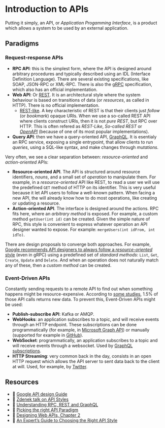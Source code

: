 # Introduction to APIs
Putting it simply, an API, or _Application Progamming Interface_, is a product which allows a   system to be used by an external application.

## Paradigms

### Request-response APIs
* **RPC API**: this is the simplest form, where the API is designed around arbitrary procedures and typically described using an IDL (Interface Definition Language). There are several existing specifications, like SOAP, JSON-RPC or XML-RPC. There is also the [gRPC](grpc.md) specification, which also has an official implementation.
* **Web API**: Or [REST](rest.md). It is an architectural style where the system behaviour is based on transitions of data (or _resources_, as called in HTTP). There is no official implementation.
    * [REST-like](restlike-web-services.md). A key characteristic of REST is that their clients just _follow_ (or _bookmark_) opaque URIs. When we use a so-called REST API where clients construct URIs, then it is not _pure REST_, but RPC over HTTP. This is often refered as _REST-Like_, _So-called REST_ or [_OpenAPI_][OpenAPI] (because of one of its most popular implementations).
* **Query API**: then we have a query-oriented API, [GraphQL](graphql.md). It is esentialy an RPC service, exposing a single entrypoint, that allow clients to run _queries_, using a SQL-like syntax, and make changes through _mutations_.

Very often, we see a clear separation between: _resource-oriented_ and _action-oriented_ APIs:

* **Resource-oriented API**. The API is structured around resource identifiers, _nouns_, and a small set of _operation_ to manipulate them. For example, in a _resource-oriented_ API like REST, to read a user we will use the predefined `GET` method of HTTP on its identifier. This is very useful because it let API users to follow a well-known pattern. When facing a new API, the will already know how to do most operations, like creating or updating a resource.
* **Action-oriented API**. The interface is designed around the actions. RPC fits here, where an _arbitrary method_ is exposed. For example, a custom method `getUser(int id)` can be created. Given the simple nature of RPC, this style is convenient to express whatever operation an API designer wanted to expose. For example: `mergeUsers(int idFrom, int idTo)`.

There are design proposals to converge both approaches. For example, [Google recommends API designers to always follow a _resource-oriented_ style][Google API design Guide: Resource Oriented Design] (even in gRPC) using a predefined set of _standard methods_: `List`, `Get`, `Create`, `Update` and `Delete`. And when an operation does not naturally match any of these, then a _custom method_ can be created.

### Event-Driven APIs
Constantly sending requests to a remote API to find out when something happens might be resource-expensive. According to [some studies][Zapier RESTHooks.org], 1.5% of those API calls returns new data. To prevent this, Event-Driven APIs might be used:

* **Publish-subscribe API**: Kafka or AMQP.
* **WebHooks**: an application subscribes to a topic, and will receive events through an HTTP endpoint. These subscriptions can be done programmatically (for example, in [Microsoft Graph API][Microsoft Graph API subscriptions]) or manually (supported for example in [GitHub][GitHub webhooks]).
* **WebSocket**: programmatically, an application subscribes to a topic and will receive events through a websocket. Used by [GraphQL subscriptions][].
* **HTTP Streaming**: very common back in the day, consists in an open HTTP request which allows the API server to sent data back to the client at will. Used, for example, by [Twitter][Twitter API: Filtered Stream].

## Resources

* 🔗 [Google API design Guide](https://cloud.google.com/apis/design)
* 🔗 [Zdenek talk on API Styles](https://youtu.be/gRZbgsmDj_0)
* 🔗 [Understanding RPC, REST and GraphQL](https://apisyouwonthate.com/blog/understanding-rpc-rest-and-graphql)
* 🔗 [Picking the right API Paradigm](https://apisyouwonthate.com/blog/picking-the-right-api-paradigm)
* 📖 [Designing Web APIs, Chapter 2](https://www.oreilly.com/library/view/designing-web-apis/9781492026914/)
* 🔗 [An Expert’s Guide to Choosing the Right API Style](https://nordicapis.com/an-experts-guide-to-choosing-the-right-api-style/)

[OpenAPI]: https://swagger.io/specification/
[Google API design Guide: Resource Oriented Design]: https://cloud.google.com/apis/design/resources
[Zapier RESTHooks.org]: https://zapier.com/engineering/introducing-resthooksorg/
[Microsoft Graph API subscriptions]: https://docs.microsoft.com/en-us/graph/api/resources/webhooks?view=graph-rest-1.0
[GitHub webhooks]: https://docs.github.com/en/free-pro-team@latest/developers/webhooks-and-events/creating-webhooks
[GraphQL Subscriptions]: https://graphql.org/blog/subscriptions-in-graphql-and-relay/
[Twitter API: Filtered Stream]: https://developer.twitter.com/en/docs/twitter-api/tweets/filtered-stream/introduction

